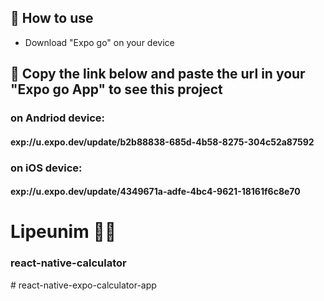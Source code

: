 ## 📝 How to use

- Download "Expo go" on your device

## 🚀 Copy the link below and paste the url in your "Expo go App" to see this project

### on Andriod device:

#### exp://u.expo.dev/update/b2b88838-685d-4b58-8275-304c52a87592

### on iOS device:

#### exp://u.expo.dev/update/4349671a-adfe-4bc4-9621-18161f6c8e70
# Lipeunim 🚀🚀
### react-native-calculator
#   r e a c t - n a t i v e - e x p o - c a l c u l a t o r - a p p  
 